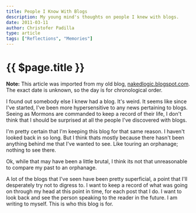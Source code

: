 ```yaml
---
title: People I Know With Blogs
description: My young mind's thoughts on people I knew with blogs.
date: 2011-03-11
author: Christofer Padilla
type: article
tags: ["Reflections", "Memories"]
---
```


# {{ $page.title }}

<div class="info"><b>Note:</b> This article was imported from my old blog, <a href="http://nakedlogic.blogspot.com/2011/03/people-i-know-with-blogs.html">nakedlogic.blogspot.com</a>. The exact date is unknown, so the day is for chronological order.</div>

I found out somebody else I knew had a blog. It's weird. It seems like since I've started, I've been more hypersensitive to any news pertaining to blogs. Seeing as Mormons are commanded to keep a record of their life, I don't think that I should be surprised at all the people I've discovered with blogs.

I'm pretty certain that I'm keeping this blog for that same reason. I haven't looked back in so long. But I think thats mostly because there hasn't been anything behind me that I've wanted to see. Like touring an orphanage; nothing to see there.

Ok, while that may have been a little brutal, I think its not that unreasonable to compare my past to an orphanage.

A lot of the blogs that I've seen have been pretty superficial, a point that I'll desperately try not to digress to. I want to keep a record of what was going on through my head at this point in time, for each post that I do. I want to look back and see the person speaking to the reader in the future. I am writing to myself.  This is who this blog is for.

<TagLinks />

<Comments />

